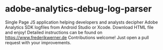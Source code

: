 # adobe-analytics-debug-log-parser
Single Page JS application helping developers and analysts decipher Adobe Analytics SDK logfiles from Android Studio or Xcode.
Download HTML file and enjoy! Detailed instructions can be found on https://www.frederikwerner.de
Contributions welcome! Just open a pull request with your improvements.
